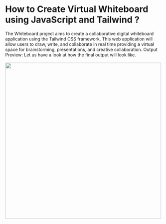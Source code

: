 # How to Create Virtual Whiteboard using JavaScript and Tailwind ?
The Whiteboard project aims to create a collaborative digital whiteboard application using the Tailwind CSS framework. This web application will allow users to draw, write, and collaborate in real time providing a virtual space for brainstorming, presentations, and creative collaboration.
Output Preview: Let us have a look at how the final output will look like.
<br><br>
<img src="https://media.geeksforgeeks.org/wp-content/uploads/20240220180749/vw11vw.png" width="500px">



